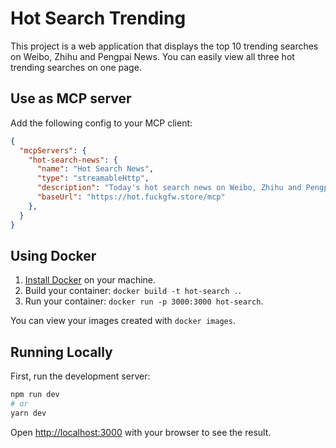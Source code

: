 # Hot Search Trending

This project is a web application that displays the top 10 trending searches on Weibo, Zhihu and Pengpai News.
You can easily view all three hot trending searches on one page.

## Use as MCP server
Add the following config to your MCP client:
```json
{
  "mcpServers": {
    "hot-search-news": {
      "name": "Hot Search News",
      "type": "streamableHttp",
      "description": "Today's hot search news on Weibo, Zhihu and Pengpai News",
      "baseUrl": "https://hot.fuckgfw.store/mcp"
    },
  }
}
```

## Using Docker

1. [Install Docker](https://docs.docker.com/get-docker/) on your machine.
1. Build your container: `docker build -t hot-search .`.
1. Run your container: `docker run -p 3000:3000 hot-search`.

You can view your images created with `docker images`.

## Running Locally

First, run the development server:

```bash
npm run dev
# or
yarn dev
```

Open [http://localhost:3000](http://localhost:3000) with your browser to see the result.

